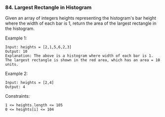 ### 84. Largest Rectangle in Histogram

Given an array of integers heights representing the histogram's bar height where the width of each bar is 1, return the area of the largest rectangle in the histogram.

Example 1:

    Input: heights = [2,1,5,6,2,3]
    Output: 10
    Explanation: The above is a histogram where width of each bar is 1.
    The largest rectangle is shown in the red area, which has an area = 10 units.

Example 2:

    Input: heights = [2,4]
    Output: 4

Constraints:

    1 <= heights.length <= 105
    0 <= heights[i] <= 104
